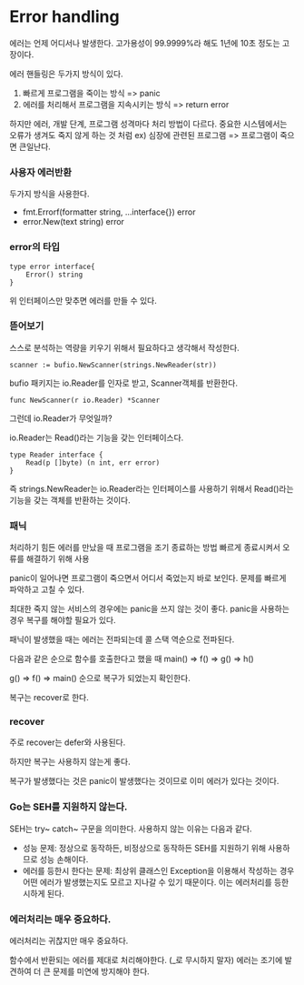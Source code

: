 # Error handling

에러는 언제 어디서나 발생한다. 
고가용성이 99.9999%라 해도 1년에 10초 정도는 고장이다. 

에러 핸들링은 두가지 방식이 있다.
1. 빠르게 프로그램을 죽이는 방식 => panic
2. 에러를 처리해서 프로그램을 지속시키는 방식 => return error
 
하지만 에러, 개발 단계, 프로그램 성격마다 처리 방법이 다르다. 
중요한 시스템에서는 오류가 생겨도 죽지 않게 하는 것 처럼 
ex) 심장에 관련된 프로그램 => 프로그램이 죽으면 큰일난다. 


### 사용자 에러반환

두가지 방식을 사용한다.
- fmt.Errorf(formatter string, ...interface{}) error
- error.New(text string) error 


### error의 타입
```
type error interface{
    Error() string
}
```
위 인터페이스만 맞추면 에러를 만들 수 있다. 


### 뜯어보기
스스로 분석하는 역량을 키우기 위해서 필요하다고 생각해서 작성한다. 
```
scanner := bufio.NewScanner(strings.NewReader(str))
```

bufio 패키지는 io.Reader를 인자로 받고, Scanner객체를 반환한다. 
```
func NewScanner(r io.Reader) *Scanner
```

그런데 io.Reader가 무엇일까?

io.Reader는 Read()라는 기능을 갖는 인터페이스다. 
```
type Reader interface {
	Read(p []byte) (n int, err error)
}
```
즉 strings.NewReader는 io.Reader라는 인터페이스를 사용하기 위해서 Read()라는 기능을 갖는 객체를 반환하는 것이다. 


### 패닉
처리하기 힘든 에러를 만났을 때 프로그램을 조기 종료하는 방법
빠르게 종료시켜서 오류를 해결하기 위해 사용 

panic이 일어나면 프로그램이 죽으면서 어디서 죽었는지 바로 보인다. 
문제를 빠르게 파악하고 고칠 수 있다. 

최대한 죽지 않는 서비스의 경우에는 panic을 쓰지 않는 것이 좋다. 
panic을 사용하는 경우 복구를 해야할 필요가 있다. 

패닉이 발생했을 때는 에러는 전파되는데
콜 스택 역순으로 전파된다.

다음과 같은 순으로 함수를 호출한다고 했을 때 
main() => f() => g() => h()

g() => f() => main() 순으로 
복구가 되었는지 확인한다. 

복구는 recover로 한다. 

### recover 
주로 recover는 defer와 사용된다. 

하지만 복구는 사용하지 않는게 좋다. 

복구가 발생했다는 것은 panic이 발생했다는 것이므로 이미 에러가 있다는 것이다. 


### Go는 SEH를 지원하지 않는다.
SEH는 try~ catch~ 구문을 의미한다. 
사용하지 않는 이유는 다음과 같다. 
- 성능 문제: 정상으로 동작하든, 비정상으로 동작하든 SEH를 지원하기 위해 사용하므로 성능 손해이다. 
- 에러를 등한시 한다는 문제: 최상위 클래스인 Exception을 이용해서 작성하는 경우 어떤 에러가 발생했는지도 모르고 지나갈 수 있기 때문이다. 이는 에러처리를 등한시하게 된다.

### 에러처리는 매우 중요하다.
에러처리는 귀찮지만 매우 중요하다. 

함수에서 반환되는 에러를 제대로 처리해야한다.
(_로 무시하지 말자)
에러는 조기에 발견하여 더 큰 문제를 미연에 방지해야 한다. 

